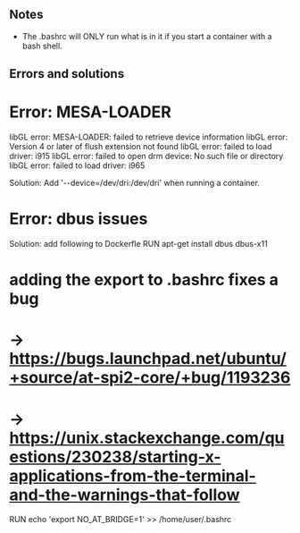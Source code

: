 ## Notes
- The .bashrc will ONLY run what is in it if you start a container with a bash shell.

## Errors and solutions

# Error: MESA-LOADER
libGL error: MESA-LOADER: failed to retrieve device information
libGL error: Version 4 or later of flush extension not found
libGL error: failed to load driver: i915
libGL error: failed to open drm device: No such file or directory
libGL error: failed to load driver: i965

Solution: Add '--device=/dev/dri:/dev/dri' when running a container.

#  Error: dbus issues

Solution: add following to Dockerfle
RUN apt-get install dbus dbus-x11
# adding the export to .bashrc fixes a bug
# -> https://bugs.launchpad.net/ubuntu/+source/at-spi2-core/+bug/1193236
# -> https://unix.stackexchange.com/questions/230238/starting-x-applications-from-the-terminal-and-the-warnings-that-follow
RUN echo 'export NO_AT_BRIDGE=1' >> /home/user/.bashrc


